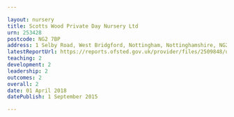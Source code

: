 ```yaml
---

layout: nursery
title: Scotts Wood Private Day Nursery Ltd
urn: 253428
postcode: NG2 7BP
address: 1 Selby Road, West Bridgford, Nottingham, Nottinghamshire, NG2 7BP
latestReportUrl: https://reports.ofsted.gov.uk/provider/files/2509848/urn/253428.pdf
teaching: 2
development: 2
leadership: 2
outcomes: 2
overall: 2
date: 01 April 2018 
datePublish: 1 September 2015

---
```

